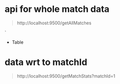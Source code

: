 # api for whole match data 
> http://localhost:9500/getAllMatches

`
* Table
# data wrt to matchId
> http://localhost:9500/getMatchStats?matchId=1
